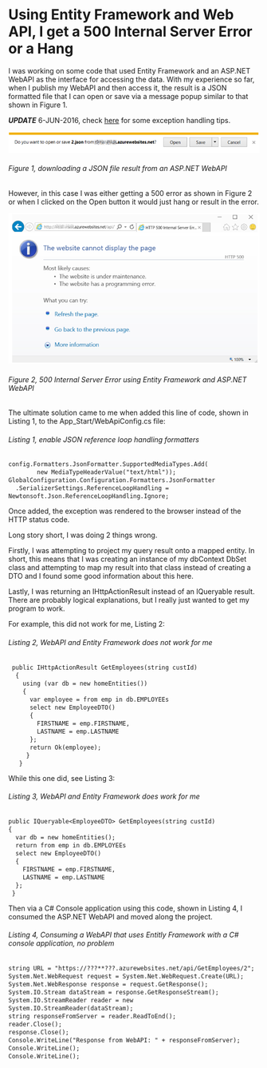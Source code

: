 # Using Entity Framework and Web API, I get a 500 Internal Server Error or a Hang

I was working on some code that used Entity Framework and an ASP.NET WebAPI as the interface for accessing the data.  With my experience so far, when I publish my WebAPI and then access it, the result is a JSON formatted file that I can open or save via a message popup similar to that shown in Figure 1.

***UPDATE*** 6-JUN-2016, check [here][lINK1] for some exception handling tips.

![downloading a JSON file result from an ASP.NET WebAPI][FIGURE1]
###### Figure 1, downloading a JSON file result from an ASP.NET WebAPI

However, in this case I was either getting a 500 error as shown in Figure 2 or when I clicked on the Open button it would just hang or result in the error.

![500 Internal Server Error using Entity Framework and ASP.NET WebAPI][FIGURE2]
###### Figure 2, 500 Internal Server Error using Entity Framework and ASP.NET WebAPI

The ultimate solution came to me when added this line of code, shown in Listing 1, to the App_Start/WebApiConfig.cs file:

###### Listing 1, enable JSON reference loop handling formatters

```
config.Formatters.JsonFormatter.SupportedMediaTypes.Add(
        new MediaTypeHeaderValue("text/html"));
GlobalConfiguration.Configuration.Formatters.JsonFormatter
  .SerializerSettings.ReferenceLoopHandling =
Newtonsoft.Json.ReferenceLoopHandling.Ignore;
```

Once added, the exception was rendered to the browser instead of the HTTP status code.

Long story short, I was doing 2 things wrong.

Firstly, I was attempting to project my query result onto a mapped entity.  In short, this means that I was creating an instance of my dbContext DbSet class and attempting to map my result into that class instead of creating a DTO and I found some good information about this here.

Lastly, I was returning an IHttpActionResult instead of an IQueryable<T> result.  There are probably logical explanations, but I really just wanted to get my program to work.

For example, this did not work for me, Listing 2:

###### Listing 2, WebAPI and Entity Framework does not work for me

```
 public IHttpActionResult GetEmployees(string custId)
  {
    using (var db = new homeEntities())
    {
      var employee = from emp in db.EMPLOYEEs
      select new EmployeeDTO()
      {
        FIRSTNAME = emp.FIRSTNAME,
        LASTNAME = emp.LASTNAME
      };
      return Ok(employee);
     }
   }
```

While this one did, see Listing 3:

###### Listing 3, WebAPI and Entity Framework does  work for me

```
public IQueryable<EmployeeDTO> GetEmployees(string custId)
{
  var db = new homeEntities();
  return from emp in db.EMPLOYEEs
  select new EmployeeDTO()
  {
    FIRSTNAME = emp.FIRSTNAME,
    LASTNAME = emp.LASTNAME
  };
 }
```

Then via a C# Console application using this code, shown in Listing 4, I consumed the ASP.NET WebAPI and moved along the project.

###### Listing 4, Consuming a WebAPI that uses Entitly Framework with a C# console application, no problem

```
string URL = "https://???**???.azurewebsites.net/api/GetEmployees/2";
System.Net.WebRequest request = System.Net.WebRequest.Create(URL);
System.Net.WebResponse response = request.GetResponse();
System.IO.Stream dataStream = response.GetResponseStream();
System.IO.StreamReader reader = new System.IO.StreamReader(dataStream);
string responseFromServer = reader.ReadToEnd();
reader.Close();
response.Close();
Console.WriteLine("Response from WebAPI: " + responseFromServer);
Console.WriteLine();
Console.WriteLine();
```

[FIGURE1]: ../images/2015/msdn-0527.png "Figure 1, downloading a JSON file result from an ASP.NET WebAPI"
[FIGURE2]: ../images/2015/msdn-0528.png "Figure 2, 500 Internal Server Error using Entity Framework and ASP.NET WebAPI"

[LINK1]: http://www.asp.net/web-api/overview/error-handling/exception-handling
